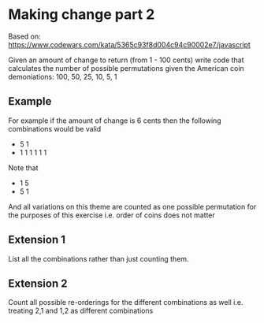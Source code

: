 # Making change part 2

Based on: https://www.codewars.com/kata/5365c93f8d004c94c90002e7/javascript

Given an amount of change to return (from 1 - 100 cents) write code that calculates the number of possible permutations given the American coin demoniations: 100, 50, 25, 10, 5, 1

## Example

For example if the amount of change is 6 cents then the following combinations would be valid

- 5 1
- 1 1 1 1 1 1

Note that 

- 1 5
- 5 1

And all variations on this theme are counted as one possible permutation for the purposes of this exercise i.e. order of coins does not matter


## Extension 1

List all the combinations rather than just counting them.

## Extension 2 

Count all possible re-orderings for the different combinations as well i.e. treating 2,1 and 1,2 as different combinations